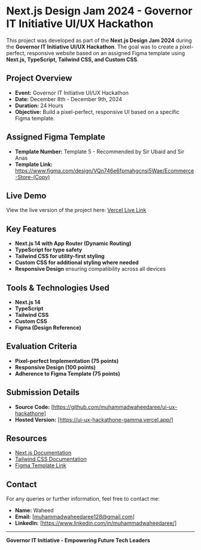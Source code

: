 # Next.js Design Jam 2024 - Governor IT Initiative UI/UX Hackathon

This project was developed as part of the **Next.js Design Jam 2024** during the **Governor IT Initiative UI/UX Hackathon**. The goal was to create a pixel-perfect, responsive website based on an assigned Figma template using **Next.js, TypeScript, Tailwind CSS, and Custom CSS**.

## Project Overview
- **Event:** Governor IT Initiative UI/UX Hackathon
- **Date:** December 8th - December 9th, 2024
- **Duration:** 24 Hours
- **Objective:** Build a pixel-perfect, responsive UI based on a specific Figma template.

## Assigned Figma Template
- **Template Number:** Template 5 - Recommended by Sir Ubaid and Sir Anas
- **Template Link:** https://www.figma.com/design/VQn746e6fpmahgcnsi5Wae/Ecommerce-Store-(Copy)

## Live Demo
View the live version of the project here:
[Vercel Live Link](https://ui-ux-hackathone-gamma.vercel.app/)

## Key Features
- **Next.js 14 with App Router (Dynamic Routing)**
- **TypeScript for type safety**
- **Tailwind CSS for utility-first styling**
- **Custom CSS for additional styling where needed**
- **Responsive Design** ensuring compatibility across all devices


## Tools & Technologies Used
- **Next.js 14**
- **TypeScript**
- **Tailwind CSS**
- **Custom CSS**
- **Figma (Design Reference)**

## Evaluation Criteria
- **Pixel-perfect Implementation (75 points)**
- **Responsive Design (100 points)**
- **Adherence to Figma Template (75 points)**

## Submission Details
- **Source Code:** [https://github.com/muhammadwaheedaree/ui-ux-hackathone]
- **Hosted Version:** [https://ui-ux-hackathone-gamma.vercel.app/]

## Resources
- [Next.js Documentation](https://nextjs.org/docs)
- [Tailwind CSS Documentation](https://tailwindcss.com/docs)
- [Figma Template Link](https://www.figma.com)


## Contact
For any queries or further information, feel free to contact me:
- **Name:** Waheed
- **Email:** [muhammadwaheedaree128@gmail.com]
- **LinkedIn:** [https://www.linkedin.com/in/muhammadwaheedaree/]

---
**Governor IT Initiative - Empowering Future Tech Leaders**

